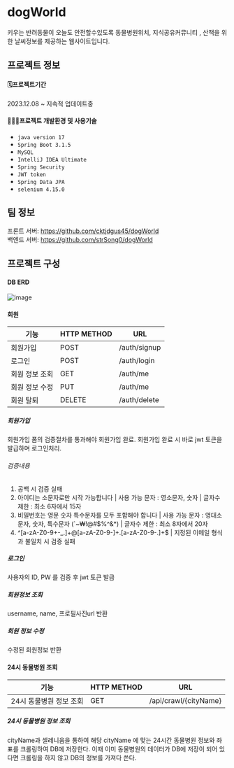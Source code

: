 # dogWorld
키우는 반려동물이 오늘도 안전할수있도록 동물병원위치, 지식공유커뮤니티 , 산책을 위한 날씨정보를 제공하는 웹사이트입니다.

## 프로젝트 정보

#### 🗓️프로젝트기간
2023.12.08 ~ 지속적 업데이트중

#### 🧑🏻‍💻프로젝트 개발환경 및 사용기술
- `java version 17`
- `Spring Boot 3.1.5`
- `MySQL`
- `IntelliJ IDEA Ultimate`
- `Spring Security`
- `JWT token`
- `Spring Data JPA`
- `selenium 4.15.0`

## 팀 정보
프론트 서버: https://github.com/cktjdgus45/dogWorld <br/>
백엔드 서버: https://github.com/strSong0/dogWorld

## 프로젝트 구성

#### DB ERD
![image](https://github.com/strSong0/dogWorld/assets/68099038/7f3f78fe-151c-44a5-b1d2-c3433bac9fc7)


#### 회원
 기능 | HTTP METHOD | URL
 --- | ----------- | ---
 회원가입 | POST | /auth/signup
 로그인 | POST | /auth/login
 회원 정보 조회 | GET | /auth/me
 회원 정보 수정 | PUT | /auth/me
 회원 탈퇴 | DELETE | /auth/delete

##### 회원가입
회원가입 폼의 검증절차를 통과해야 회원가입 완료. 회원가입 완료 시 바로 jwt 토큰을 발급하며 로그인처리.<br/>

###### 검증내용
1. 공백 시 검증 실패
2. 아이디는 소문자로만 시작 가능합니다 | 사용 가능 문자 : 영소문자, 숫자 | 글자수 제한 : 최소 6자에서 15자
3. 비밀번호는 영문 숫자 특수문자를 모두 포함해야 합니다 | 사용 가능 문자 : 영대소문자, 숫자, 특수문자 (`~₩!@#$%^&*) | 글자수 제한 : 최소 8자에서 20자
4. ^[a-zA-Z0-9+-_.]+@[a-zA-Z0-9-]+\.[a-zA-Z0-9-.]+$ |  지정된 이메일 형식과 불일치 시 검증 실패

##### 로그인
사용자의 ID, PW 를 검증 후 jwt 토큰 발급

##### 회원정보 조회
username, name, 프로필사진url 반환

##### 회원 정보 수정
수정된 회원정보 반환

#### 24시 동물병원 조회
 기능 | HTTP METHOD | URL
 --- | ----------- | ---
 24시 동물병원 정보 조회 | GET | /api/crawl/{cityName}

##### 24시 동물병원 정보 조회
cityName과 셀레니움을 통하여 해당 cityName 에 맞는 24시간 동물병원 정보와 좌표를 크롤링하여 DB에 저장한다. 이때 이미 동물병원의 데이터가 DB에 저장이 되어 있다면 크롤링을 하지 않고 DB의 정보를 가져다 쓴다.

